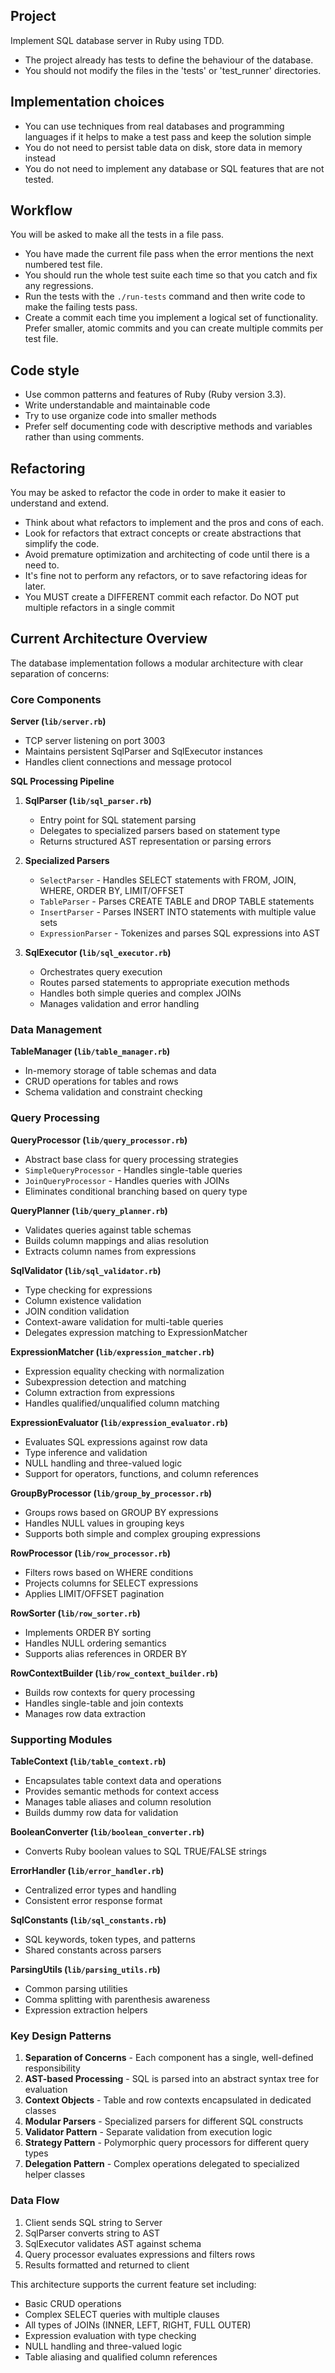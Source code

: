## Project

Implement SQL database server in Ruby using TDD.

+ The project already has tests to define the behaviour of the database.
+ You should not modify the files in the 'tests' or 'test_runner' directories.

## Implementation choices

+ You can use techniques from real databases and programming languages if it helps to make a test pass and keep the solution simple
+ You do not need to persist table data on disk, store data in memory instead
+ You do not need to implement any database or SQL features that are not tested.

## Workflow

You will be asked to make all the tests in a file pass.

+ You have made the current file pass when the error mentions the next numbered test file.
+ You should run the whole test suite each time so that you catch and fix any regressions.
+ Run the tests with the `./run-tests` command and then write code to make the failing tests pass.
+ Create a commit each time you implement a logical set of functionality. Prefer smaller, atomic commits and you can create multiple commits per test file.

## Code style

+ Use common patterns and features of Ruby (Ruby version 3.3).
+ Write understandable and maintainable code
+ Try to use organize code into smaller methods
+ Prefer self documenting code with descriptive methods and variables rather than using comments.

## Refactoring

You may be asked to refactor the code in order to make it easier to understand and extend.

+ Think about what refactors to implement and the pros and cons of each.
+ Look for refactors that extract concepts or create abstractions that simplify the code.
+ Avoid premature optimization and architecting of code until there is a need to.
+ It's fine not to perform any refactors, or to save refactoring ideas for later.
+ You MUST create a DIFFERENT commit each refactor. Do NOT put multiple refactors in a single commit

## Current Architecture Overview

The database implementation follows a modular architecture with clear separation of concerns:

### Core Components

**Server (`lib/server.rb`)**
- TCP server listening on port 3003
- Maintains persistent SqlParser and SqlExecutor instances
- Handles client connections and message protocol

**SQL Processing Pipeline**

1. **SqlParser (`lib/sql_parser.rb`)**
   - Entry point for SQL statement parsing
   - Delegates to specialized parsers based on statement type
   - Returns structured AST representation or parsing errors

2. **Specialized Parsers**
   - `SelectParser` - Handles SELECT statements with FROM, JOIN, WHERE, ORDER BY, LIMIT/OFFSET
   - `TableParser` - Parses CREATE TABLE and DROP TABLE statements  
   - `InsertParser` - Parses INSERT INTO statements with multiple value sets
   - `ExpressionParser` - Tokenizes and parses SQL expressions into AST

3. **SqlExecutor (`lib/sql_executor.rb`)**
   - Orchestrates query execution
   - Routes parsed statements to appropriate execution methods
   - Handles both simple queries and complex JOINs
   - Manages validation and error handling

### Data Management

**TableManager (`lib/table_manager.rb`)**
- In-memory storage of table schemas and data
- CRUD operations for tables and rows
- Schema validation and constraint checking

### Query Processing

**QueryProcessor (`lib/query_processor.rb`)**
- Abstract base class for query processing strategies
- `SimpleQueryProcessor` - Handles single-table queries
- `JoinQueryProcessor` - Handles queries with JOINs
- Eliminates conditional branching based on query type

**QueryPlanner (`lib/query_planner.rb`)**
- Validates queries against table schemas
- Builds column mappings and alias resolution
- Extracts column names from expressions

**SqlValidator (`lib/sql_validator.rb`)**
- Type checking for expressions
- Column existence validation
- JOIN condition validation
- Context-aware validation for multi-table queries
- Delegates expression matching to ExpressionMatcher

**ExpressionMatcher (`lib/expression_matcher.rb`)**
- Expression equality checking with normalization
- Subexpression detection and matching
- Column extraction from expressions
- Handles qualified/unqualified column matching

**ExpressionEvaluator (`lib/expression_evaluator.rb`)**
- Evaluates SQL expressions against row data
- Type inference and validation
- NULL handling and three-valued logic
- Support for operators, functions, and column references

**GroupByProcessor (`lib/group_by_processor.rb`)**
- Groups rows based on GROUP BY expressions
- Handles NULL values in grouping keys
- Supports both simple and complex grouping expressions

**RowProcessor (`lib/row_processor.rb`)**
- Filters rows based on WHERE conditions
- Projects columns for SELECT expressions
- Applies LIMIT/OFFSET pagination

**RowSorter (`lib/row_sorter.rb`)**
- Implements ORDER BY sorting
- Handles NULL ordering semantics
- Supports alias references in ORDER BY

**RowContextBuilder (`lib/row_context_builder.rb`)**
- Builds row contexts for query processing
- Handles single-table and join contexts
- Manages row data extraction

### Supporting Modules

**TableContext (`lib/table_context.rb`)**
- Encapsulates table context data and operations
- Provides semantic methods for context access
- Manages table aliases and column resolution
- Builds dummy row data for validation

**BooleanConverter (`lib/boolean_converter.rb`)**
- Converts Ruby boolean values to SQL TRUE/FALSE strings

**ErrorHandler (`lib/error_handler.rb`)**
- Centralized error types and handling
- Consistent error response format

**SqlConstants (`lib/sql_constants.rb`)**
- SQL keywords, token types, and patterns
- Shared constants across parsers

**ParsingUtils (`lib/parsing_utils.rb`)**
- Common parsing utilities
- Comma splitting with parenthesis awareness
- Expression extraction helpers

### Key Design Patterns

1. **Separation of Concerns** - Each component has a single, well-defined responsibility
2. **AST-based Processing** - SQL is parsed into an abstract syntax tree for evaluation
3. **Context Objects** - Table and row contexts encapsulated in dedicated classes
4. **Modular Parsers** - Specialized parsers for different SQL constructs
5. **Validator Pattern** - Separate validation from execution logic
6. **Strategy Pattern** - Polymorphic query processors for different query types
7. **Delegation Pattern** - Complex operations delegated to specialized helper classes

### Data Flow

1. Client sends SQL string to Server
2. SqlParser converts string to AST
3. SqlExecutor validates AST against schema
4. Query processor evaluates expressions and filters rows
5. Results formatted and returned to client

This architecture supports the current feature set including:
- Basic CRUD operations
- Complex SELECT queries with multiple clauses
- All types of JOINs (INNER, LEFT, RIGHT, FULL OUTER)
- Expression evaluation with type checking
- NULL handling and three-valued logic
- Table aliasing and qualified column references
